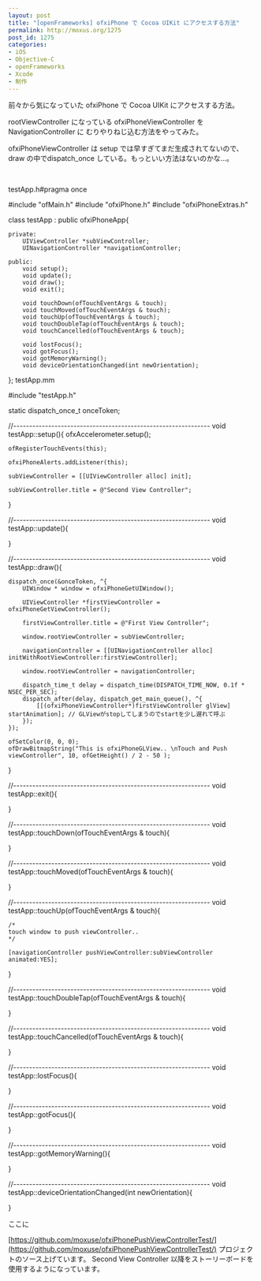 ```yaml
---
layout: post
title: "[openFrameworks] ofxiPhone で Cocoa UIKit にアクセスする方法"
permalink: http://moxus.org/1275
post_id: 1275
categories: 
- iOS
- Objective-C
- openFrameworks
- Xcode
- 制作
---
```


前々から気になっていた ofxiPhone で Cocoa UIKit にアクセスする方法。

rootViewController になっている ofxiPhoneViewController を NavigationController に
むりやりねじ込む方法をやってみた。

ofxiPhoneViewController は setup では早すぎてまだ生成されてないので、
draw の中でdispatch_once している。もっといい方法はないのかな...。

 

testApp.h#pragma once

#include "ofMain.h"
#include "ofxiPhone.h"
#include "ofxiPhoneExtras.h"

class testApp : public ofxiPhoneApp{

    private:
        UIViewController *subViewController;
        UINavigationController *navigationController;

    public:
        void setup();
        void update();
        void draw();
        void exit();

        void touchDown(ofTouchEventArgs & touch);
        void touchMoved(ofTouchEventArgs & touch);
        void touchUp(ofTouchEventArgs & touch);
        void touchDoubleTap(ofTouchEventArgs & touch);
        void touchCancelled(ofTouchEventArgs & touch);

        void lostFocus();
        void gotFocus();
        void gotMemoryWarning();
        void deviceOrientationChanged(int newOrientation);

};
testApp.mm

#include "testApp.h"

static dispatch_once_t onceToken;

//--------------------------------------------------------------
void testApp::setup(){
    ofxAccelerometer.setup();

    ofRegisterTouchEvents(this);

    ofxiPhoneAlerts.addListener(this);

    subViewController = [[UIViewController alloc] init];

    subViewController.title = @"Second View Controller";
}

//--------------------------------------------------------------
void testApp::update(){

}

//--------------------------------------------------------------
void testApp::draw(){

    dispatch_once(&onceToken, ^{
        UIWindow * window = ofxiPhoneGetUIWindow();

        UIViewController *firstViewController = ofxiPhoneGetViewController();

        firstViewController.title = @"First View Controller";

        window.rootViewController = subViewController;

        navigationController = [[UINavigationController alloc] initWithRootViewController:firstViewController];

        window.rootViewController = navigationController;

        dispatch_time_t delay = dispatch_time(DISPATCH_TIME_NOW, 0.1f * NSEC_PER_SEC);
        dispatch_after(delay, dispatch_get_main_queue(), ^{
            [[(ofxiPhoneViewController*)firstViewController glView] startAnimation]; // GLViewがstopしてしまうのでstartを少し遅れて呼ぶ
        });
    });

    ofSetColor(0, 0, 0);
    ofDrawBitmapString("This is ofxiPhoneGLView.. \nTouch and Push viewController", 10, ofGetHeight() / 2 - 50 );
}

//--------------------------------------------------------------
void testApp::exit(){

}

//--------------------------------------------------------------
void testApp::touchDown(ofTouchEventArgs & touch){

}

//--------------------------------------------------------------
void testApp::touchMoved(ofTouchEventArgs & touch){

}

//--------------------------------------------------------------
void testApp::touchUp(ofTouchEventArgs & touch){

    /*
    touch window to push viewController..
    */

    [navigationController pushViewController:subViewController animated:YES];
}

//--------------------------------------------------------------
void testApp::touchDoubleTap(ofTouchEventArgs & touch){

}

//--------------------------------------------------------------
void testApp::touchCancelled(ofTouchEventArgs & touch){

}

//--------------------------------------------------------------
void testApp::lostFocus(){

}

//--------------------------------------------------------------
void testApp::gotFocus(){

}

//--------------------------------------------------------------
void testApp::gotMemoryWarning(){

}

//--------------------------------------------------------------
void testApp::deviceOrientationChanged(int newOrientation){

}

ここに

[https://github.com/moxuse/ofxiPhonePushViewControllerTest/](https://github.com/moxuse/ofxiPhonePushViewControllerTest/)
プロジェクトのソース上げています。
Second View Controller 以降をストーリーボードを使用するようになっています。